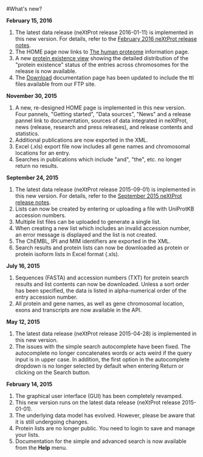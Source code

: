#What's new?

**February 15, 2016**

1. The latest data release (neXtProt release 2016-01-11) is implemented in this new version. For details, refer to the [February 2016 neXtProt release notes](http://www.nextprot.org/news/nextprot/2016-02-??/february-2016-nextprot-release).
2. The HOME page now links to [The human proteome](https://search.nextprot.org/human-proteome) information page.
3. A new [protein existence view](https://search.nextprot.org/view/statistics/protein-existence) showing the detailed distribution of the "protein existence" status of the entries across chromosomes for the release is now available.
4. The [Download](https://search.nextprot.org/help/learn-download) documentation page has been updated to include the ttl files available from our FTP site.

**November 30, 2015**

1.	A new, re-designed HOME page is implemented in this new version. Four pannels, "Getting started", "Data sources", "News" and a release pannel link to documentation, sources of data integrated in neXtProt, news (release, research and press releases), and release contents and statistics.
2.	Additional publications are now exported in the XML.
3.	Excel (.xls) export file now includes all gene names and chromosomal locations for an entry.
4.	Searches in publications which include "and", "the", etc. no longer return no results.

**September 24, 2015**

1.	The latest data release (neXtProt release 2015-09-01) is implemented in this new version. For details, refer to the [September 2015 neXtProt release notes](http://www.nextprot.org/news/nextprot/2015-09-24/september-2015-nextprot-release).
2.	Lists can now be created by entering or uploading a file with UniProtKB accession numbers.
3.	Multiple list files can be uploaded to generate a single list.
4.	When creating a new list which includes an invalid accession number, an error message is displayed and the list is not created.
5.	The ChEMBL, IPI and MIM identifiers are exported in the XML.
6.	Search results and protein lists can now be downloaded as protein or protein isoform lists in Excel format (.xls).

**July 16, 2015**

1.	Sequences (FASTA) and accession numbers (TXT) for protein search results and list contents can now be downloaded. Unless a sort order has been specified, the data is listed in alpha-numerical order of the entry accession number.
2.	All protein and gene names, as well as gene chromosomal location, exons and transcripts are now available in the API.

**May 12, 2015**

1.	The latest data release (neXtProt release 2015-04-28) is implemented in this new version.
2.	The issues with the simple search autocomplete have been fixed. The autocomplete no longer concatenates words or acts weird if the query input is in upper case. In addition, the first option in the autocomplete dropdown is no longer selected by default when entering Return or clicking on the Search button.

**February 14, 2015**

1.	The graphical user interface (GUI) has been completely revamped.
2.	This new version runs on the latest data release (neXtProt release 2015-01-01).
3.	The underlying data model has evolved. However, please be aware that it is still undergoing changes.
4.	Protein lists are no longer public. You need to login to save and manage your lists.
5.	Documentation for the simple and advanced search is now available from the **Help** menu.
